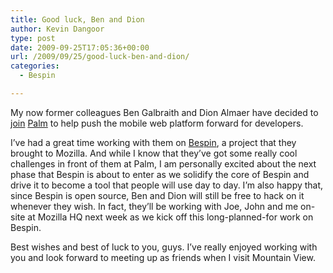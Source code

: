 ```yaml
---
title: Good luck, Ben and Dion
author: Kevin Dangoor
type: post
date: 2009-09-25T17:05:36+00:00
url: /2009/09/25/good-luck-ben-and-dion/
categories:
  - Bespin

---
```

My now former colleagues Ben Galbraith and Dion Almaer have decided to [join][1] [Palm][2] to help push the mobile web platform forward for developers.

I&#8217;ve had a great time working with them on [Bespin][3], a project that they brought to Mozilla. And while I know that they&#8217;ve got some really cool challenges in front of them at Palm, I am personally excited about the next phase that Bespin is about to enter as we solidify the core of Bespin and drive it to become a tool that people will use day to day. I&#8217;m also happy that, since Bespin is open source, Ben and Dion will still be free to hack on it whenever they wish. In fact, they&#8217;ll be working with Joe, John and me on-site at Mozilla HQ next week as we kick off this long-planned-for work on Bespin.

Best wishes and best of luck to you, guys. I&#8217;ve really enjoyed working with you and look forward to meeting up as friends when I visit Mountain View.

 [1]: http://almaer.com/blog/joining-palm-with-ben
 [2]: http://benzilla.galbraiths.org/2009/09/25/palm/
 [3]: https://bespin.mozilla.com/